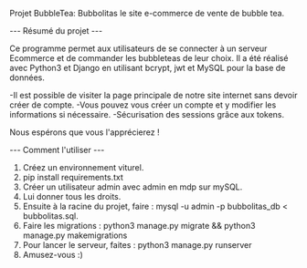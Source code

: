Projet BubbleTea: Bubbolitas le site e-commerce de vente de bubble tea.

--- Résumé du projet ---

Ce programme permet aux utilisateurs de se connecter à un serveur Ecommerce et de commander les bubbleteas de leur choix. Il a été réalisé avec Python3 et Django en utilisant bcrypt, jwt et MySQL pour la base de données.

-Il est possible de visiter la page principale de notre site internet sans devoir créer de compte. 
-Vous pouvez vous créer un compte et y modifier les informations si nécessaire. 
-Sécurisation des sessions grâce aux tokens.

Nous espérons que vous l'apprécierez !

--- Comment l'utiliser ---

1. Créez un environnement viturel.
2. pip install requirements.txt
3. Créer un utilisateur admin avec admin en mdp sur mySQL.
4. Lui donner tous les droits.
5. Ensuite à la racine du projet, faire : mysql -u admin -p bubbolitas_db < bubbolitas.sql.
6. Faire les migrations : python3 manage.py migrate && python3 manage.py makemigrations
7. Pour lancer le serveur, faites : python3 manage.py runserver
8. Amusez-vous :) 
